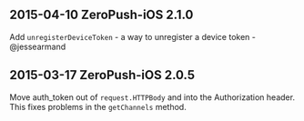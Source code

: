 ## 2015-04-10 ZeroPush-iOS 2.1.0

Add `unregisterDeviceToken` - a way to unregister a device token - @jessearmand

## 2015-03-17 ZeroPush-iOS 2.0.5

Move auth_token out of `request.HTTPBody` and into the Authorization header. This fixes problems in the `getChannels` method.
